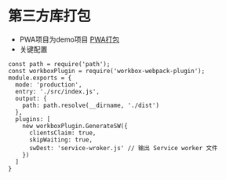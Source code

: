 # 第三方库打包
  + PWA项目为demo项目 [PWA打包](./PWA/webpack.pwa.js "PWA打包")
  + 关键配置
  ```
  const path = require('path');
  const workboxPlugin = require('workbox-webpack-plugin');
  module.exports = {
    mode: 'production',
    entry: './src/index.js',
    output: {
      path: path.resolve(__dirname, './dist')
    },
    plugins: [
      new workboxPlugin.GenerateSW({
        clientsClaim: true,
        skipWaiting: true,
        swDest: 'service-wroker.js' // 输出 Service worker 文件
      })
    ]
  }
  ```